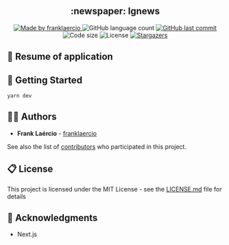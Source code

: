 <h2 align="center"> 
  :newspaper: Ignews
</h1>

<p align="center">
  <a href="https://www.linkedin.com/in/frank-laercio/">
    <img alt="Made by franklaercio" src="https://img.shields.io/badge/Linkedin-Made%20by%20franklaercio-blue">
  </a>
  
  <img alt="GitHub language count" src="https://img.shields.io/github/languages/count/franklaercio/ig-news?color=%2304D361">
  
  <a href="https://github.com/franklaercio/ig-news/commits/master">
    <img alt="GitHub last commit" src="https://img.shields.io/github/last-commit/franklaercio/ig-news">
  </a>
  
  <img alt="Code size" src="https://img.shields.io/github/languages/code-size/franklaercio/ig-news">

  <img alt="License" src="https://img.shields.io/badge/license-MIT-brightgreen">
   <a href="https://github.com/franklaercio/ig-news/stargazers">
    <img alt="Stargazers" src="https://img.shields.io/github/stars/franklaercio/ig-news?style=social">
  </a>
</p>

## :bookmark_tabs: Resume of application

<!--<p align="center">
<img src="https://user-images.githubusercontent.com/38151364/112096249-ab3c6680-8b7c-11eb-98d5-da960d6bf8b4.png" alt ="App running" />
</p>-->

## :mag_right: Getting Started

```terminal
yarn dev
```

## :man_technologist: Authors

* **Frank Laércio** - [franklaercio](https://github.com/franklaercio)

See also the list of [contributors](https://github.com/franklaercio/ig-news/contributors) who participated in this project.

## :clipboard: License

This project is licensed under the MIT License - see the [LICENSE.md](LICENSE.md) file for details

## :newspaper: Acknowledgments

- Next.js

